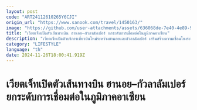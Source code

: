 ```yaml
---
layout: post
code: "ART24112610265Y6CJI"
origin_url: "https://www.sanook.com/travel/1450163/"
image: "https://github.com/user-attachments/assets/636068de-7e40-4e89-9f35-e91dad6bb03b"
title: "เวียตเจ็ทเปิดตัวเส้นทางบิน ฮานอย–กัวลาลัมเปอร์ ยกระดับการเชื่อมต่อในภูมิภาคอาเซียน"
description: "เวียตเจ็ทเปิดตัวบริการเที่ยวบินใหม่ระหว่างฮานอยและกัวลาลัมเปอร์ เสริมสร้างความเชื่อมโยงระหว่างสองประเทศ"
category: "LIFESTYLE"
language: "th"
date: 2024-11-26T18:00:41.919Z
---
```


# เวียตเจ็ทเปิดตัวเส้นทางบิน ฮานอย–กัวลาลัมเปอร์ ยกระดับการเชื่อมต่อในภูมิภาคอาเซียน